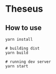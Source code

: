 # Theseus

## How to use
```shell
yarn install

# building dist
yarn build

# running dev server
yarn start
```

